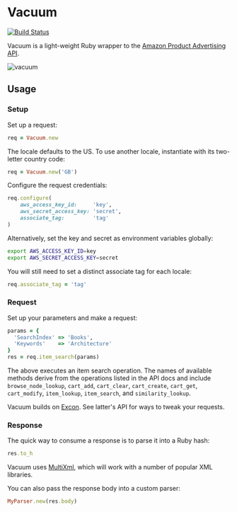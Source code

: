 # Vacuum

[![Build Status][1]][2]

Vacuum is a light-weight Ruby wrapper to the
[Amazon Product Advertising API][4].

![vacuum][3]

## Usage

### Setup

Set up a request:

```ruby
req = Vacuum.new
```

The locale defaults to the US. To use another locale, instantiate with its
two-letter country code:

```ruby
req = Vacuum.new('GB')
```

Configure the request credentials:

```ruby
req.configure(
    aws_access_key_id:     'key',
    aws_secret_access_key: 'secret',
    associate_tag:         'tag'
)
```

Alternatively, set the key and secret as environment variables globally:

```bash
export AWS_ACCESS_KEY_ID=key
export AWS_SECRET_ACCESS_KEY=secret
```

You will still need to set a distinct associate tag for each locale:

```ruby
req.associate_tag = 'tag'
```

### Request

Set up your parameters and make a request:

```ruby
params = {
  'SearchIndex' => 'Books',
  'Keywords'    => 'Architecture'
}
res = req.item_search(params)
```
The above executes an item search operation. The names of available methods
derive from the operations listed in the API docs and include
`browse_node_lookup`, `cart_add`, `cart_clear`, `cart_create`, `cart_get`,
`cart_modify`, `item_lookup`, `item_search`, and `similarity_lookup`.

Vacuum builds on [Excon][5]. See latter's API for ways to tweak your requests.

### Response

The quick way to consume a response is to parse it into a Ruby hash:

```ruby
res.to_h
```

Vacuum uses [MultiXml][6], which will work with a number of popular XML
libraries.

You can also pass the response body into a custom parser:

```ruby
MyParser.new(res.body)
```

[1]: https://secure.travis-ci.org/hakanensari/vacuum.png
[2]: http://travis-ci.org/hakanensari/vacuum
[3]: http://f.cl.ly/items/2k2X0e2u0G3k1c260D2u/vacuum.png
[4]: https://affiliate-program.amazon.com/gp/advertising/api/detail/main.html
[5]: https://github.com/geemus/excon
[6]: https://github.com/sferik/multi_xml
